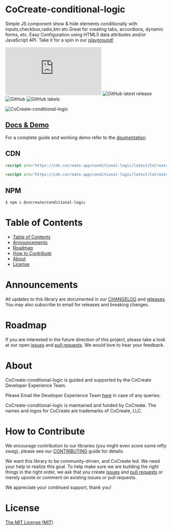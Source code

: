 # CoCreate-conditional-logic

Simple JS component show & hide elements conditionally with inputs,checkbox,radio,btn etc.Great for creating tabs, accordions, dynamic forms, etc. Easy Configuration using HTML5 data attributes and/or JavaScript API. Take it for a spin in our [playground!](https://cocreate.app/docs/conditional-logic)

![GitHub file size in bytes](https://img.shields.io/github/size/CoCreate-app/CoCreate-conditional-logic/dist/CoCreate-conditional-logic.min.js?label=minified%20size&style=for-the-badge)
![GitHub latest release](https://img.shields.io/github/v/release/CoCreate-app/CoCreate-conditional-logic?style=for-the-badge)
![GitHub](https://img.shields.io/github/license/CoCreate-app/CoCreate-conditional-logic?style=for-the-badge)
![GitHub labels](https://img.shields.io/github/labels/CoCreate-app/CoCreate-conditional-logic/help%20wanted?style=for-the-badge)

![CoCreate-conditional-logic](https://cdn.cocreate.app/docs/CoCreate-conditional-logic.gif)

## [Docs & Demo](https://cocreate.app/docs/conditional-logic)

For a complete guide and working demo refer to the [doumentation](https://cocreate.app/docs/conditional-logic)

## CDN

```html
<script src="https://cdn.cocreate.app/conditional-logic/latest/CoCreate-conditional-logic.min.js"></script>
```

```html
<script src="https://cdn.cocreate.app/conditional-logic/latest/CoCreate-conditional-logic.min.css"></script>
```

## NPM

```shell
$ npm i @cocreate/conditional-logic
```

# Table of Contents

- [Table of Contents](#table-of-contents)
- [Announcements](#announcements)
- [Roadmap](#roadmap)
- [How to Contribute](#how-to-contribute)
- [About](#about)
- [License](#license)

<a name="announcements"></a>

# Announcements

All updates to this library are documented in our [CHANGELOG](https://github.com/CoCreate-app/CoCreate-conditional-logic/blob/master/CHANGELOG.md) and [releases](https://github.com/CoCreate-app/CoCreate-conditional-logic/releases). You may also subscribe to email for releases and breaking changes.

<a name="roadmap"></a>

# Roadmap

If you are interested in the future direction of this project, please take a look at our open [issues](https://github.com/CoCreate-app/CoCreate-conditional-logic/issues) and [pull requests](https://github.com/CoCreate-app/CoCreate-conditional-logic/pulls). We would love to hear your feedback.

<a name="about"></a>

# About

CoCreate-conditional-logic is guided and supported by the CoCreate Developer Experience Team.

Please Email the Developer Experience Team [here](mailto:develop@cocreate.app) in case of any queries.

CoCreate-conditional-logic is maintained and funded by CoCreate. The names and logos for CoCreate are trademarks of CoCreate, LLC.

<a name="contribute"></a>

# How to Contribute

We encourage contribution to our libraries (you might even score some nifty swag), please see our [CONTRIBUTING](https://github.com/CoCreate-app/CoCreate-conditional-logic/blob/master/CONTRIBUTING.md) guide for details.

We want this library to be community-driven, and CoCreate led. We need your help to realize this goal. To help make sure we are building the right things in the right order, we ask that you create [issues](https://github.com/CoCreate-app/CoCreate-conditional-logic/issues) and [pull requests](https://github.com/CoCreate-app/CoCreate-conditional-logic/pulls) or merely upvote or comment on existing issues or pull requests.

We appreciate your continued support, thank you!

# License

[The MIT License (MIT)](https://github.com/CoCreate-app/CoCreate-conditional-logic/blob/master/LICENSE)
